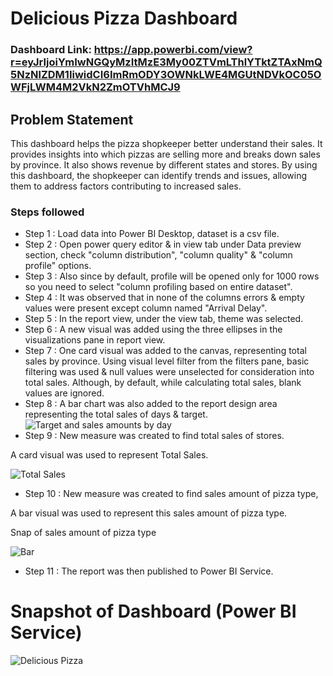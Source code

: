 # Delicious Pizza Dashboard

### Dashboard Link: https://app.powerbi.com/view?r=eyJrIjoiYmIwNGQyMzItMzE3My00ZTVmLThlYTktZTAxNmQ5NzNlZDM1IiwidCI6ImRmODY3OWNkLWE4MGUtNDVkOC05OWFjLWM4M2VkN2ZmOTVhMCJ9

## Problem Statement

This dashboard helps the pizza shopkeeper better understand their sales. It provides insights into which pizzas are selling more and breaks down sales by province. It also shows revenue by different states and stores. By using this dashboard, the shopkeeper can identify trends and issues, allowing them to address factors contributing to increased sales.

### Steps followed 

- Step 1 : Load data into Power BI Desktop, dataset is a csv file.
- Step 2 : Open power query editor & in view tab under Data preview section, check "column distribution", "column quality" & "column profile" options.
- Step 3 : Also since by default, profile will be opened only for 1000 rows so you need to select "column profiling based on entire dataset".
- Step 4 : It was observed that in none of the columns errors & empty values were present except column named "Arrival Delay".
- Step 5 : In the report view, under the view tab, theme was selected.
- Step 6 : A new visual was added using the three ellipses in the visualizations pane in report view. 
- Step 7 : One card visual was added to the canvas, representing total sales by province.
           Using visual level filter from the filters pane, basic filtering was used & null values were unselected for consideration into total sales.
           Although, by default, while calculating total sales, blank values are ignored.
- Step 8 : A bar chart was also added to the report design area representing the total sales of  days & target. 
![Target and sales amounts by day](https://github.com/user-attachments/assets/2baa72db-eb1a-408d-9404-010e7927ab5f)
- Step 9 : New measure was created to find total sales of stores.
        
A card visual was used to represent Total Sales.

![Total Sales](https://github.com/user-attachments/assets/3e89431d-f384-4561-afbe-42ad290b881d)
 - Step 10 : New measure was created to find  sales amount of pizza type,
 
 A bar visual was used to represent this sales amount of pizza type.
 
 Snap of sales amount of pizza type
 
![Bar](https://github.com/user-attachments/assets/2a93a84e-5722-402d-85aa-fe50012717e6)

 - Step 11 : The report was then published to Power BI Service.
 
# Snapshot of Dashboard (Power BI Service)
![Delicious Pizza](https://github.com/user-attachments/assets/2831ebc8-bf74-4926-ab83-2c72f32ced7e)

